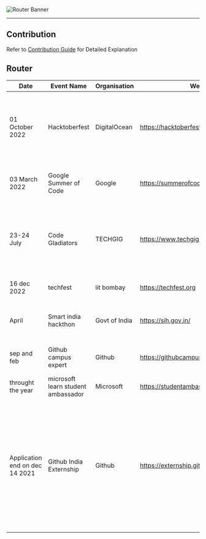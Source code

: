 
![Router Banner](resources/router-banner.png)
***

##  Contribution
Refer to [Contribution Guide](guide/Contribution-Guide.md) for Detailed Explanation

## Router
| Date | Event Name | Organisation | Website | Details |
|------|------------|--------------|---------|---------|
| 01 October 2022 | Hacktoberfest | DigitalOcean | https://hacktoberfest.com | A month-long event that encourages developers to contribute to Open Source projects |
| 03 March 2022 | Google Summer of Code | Google | https://summerofcode.withgoogle.com/ | Open source contribution for the widely used software |
|23-24 July |Code Gladiators|TECHGIG|https://www.techgig.com/codegladiators|Freshers and Working Professionals in the field strive to prove they are the best coders in the world|
|16 dec 2022|techfest|iit bombay|https://techfest.org|india's biggest techfest|
|April| Smart india hackthon | Govt of India | https://sih.gov.in/|All the PSU encourage the students to slove the problem
|sep and feb |Github campus expert|Github|https://githubcampus.expert/| to get traning from the github and swags |
|throught the year|microsoft learn student ambassador|Microsoft|https://studentambassadors.microsoft.com|technical training and swags|
|Application end on dec 14 2021|Github India Externship|Github|https://externship.github.in/|90-day fellowship program for third or pre-final year students of GitHub Campus Partner schools. The initiative provides hands-on learning with practical and on ground experience.